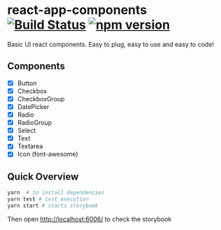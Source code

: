 # react-app-components [![Build Status][build-badge]][build-url] [![npm version][npm-badge]][npm-url]

Basic UI react components. Easy to plug, easy to use and easy to code!

## Components

* [x] Button
* [x] Checkbox
* [x] CheckboxGroup
* [x] DatePicker
* [x] Radio
* [x] RadioGroup
* [x] Select
* [x] Text
* [x] Textarea
* [x] Icon (font-awesome)

## Quick Overview

```sh
yarn  # to install dependencies
yarn test # test execution
yarn start # starts storybook
```

Then open [http://localhost:6006/](http://localhost:6006/) to check the storybook

[build-badge]: https://travis-ci.org/mersocarlin/react-app-components.svg
[build-url]: https://travis-ci.org/mersocarlin/react-app-components
[npm-badge]: https://badge.fury.io/js/react-app-components.svg
[npm-url]: https://badge.fury.io/js/react-app-components
